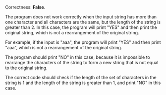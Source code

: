 Correctness: **False**.

The program does not work correctly when the input string has more than one character and all characters are the same, but the length of the string is greater than 2. In this case, the program will print "YES" and then print the original string, which is not a rearrangement of the original string.

For example, if the input is "aaa", the program will print "YES" and then print "aaa", which is not a rearrangement of the original string.

The program should print "NO" in this case, because it is impossible to rearrange the characters of the string to form a new string that is not equal to the original string.

The correct code should check if the length of the set of characters in the string is 1 and the length of the string is greater than 1, and print "NO" in this case.